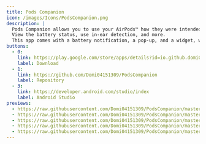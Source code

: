 ```yaml
---
title: Pods Companion
icon: /images/Icons/PodsCompanion.png
description: |
  Pods Companion allows you to use your AirPods™ how they were intended to be used.
  View the battery status, use in-ear detection, and more.
  This app comes with a battery notification, a pop-up, and a widget, which can all be turned on or off individually.
buttons:
  - 0:
    link: https://play.google.com/store/apps/details?id=io.github.domi04151309.podscompanion
    label: Download
  - 1:
    link: https://github.com/Domi04151309/PodsCompanion
    label: Repository
  - 3:
    link: https://developer.android.com/studio/index
    label: Android Studio
previews:
  - https://raw.githubusercontent.com/Domi04151309/PodsCompanion/master/fastlane/metadata/android/en-US/images/phoneScreenshots/1.jpg
  - https://raw.githubusercontent.com/Domi04151309/PodsCompanion/master/fastlane/metadata/android/en-US/images/phoneScreenshots/2.jpg
  - https://raw.githubusercontent.com/Domi04151309/PodsCompanion/master/fastlane/metadata/android/en-US/images/phoneScreenshots/3.jpg
  - https://raw.githubusercontent.com/Domi04151309/PodsCompanion/master/fastlane/metadata/android/en-US/images/phoneScreenshots/4.jpg
  - https://raw.githubusercontent.com/Domi04151309/PodsCompanion/master/fastlane/metadata/android/en-US/images/phoneScreenshots/5.jpg
---
```

